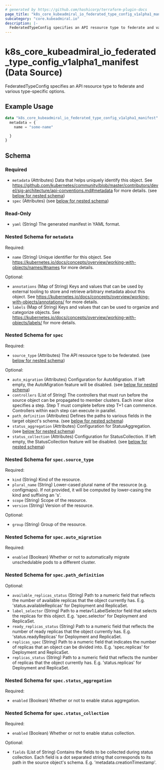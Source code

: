 ```yaml
---
# generated by https://github.com/hashicorp/terraform-plugin-docs
page_title: "k8s_core_kubeadmiral_io_federated_type_config_v1alpha1_manifest Data Source - terraform-provider-k8s"
subcategory: "core.kubeadmiral.io"
description: |-
  FederatedTypeConfig specifies an API resource type to federate and various type-specific options.
---
```


# k8s_core_kubeadmiral_io_federated_type_config_v1alpha1_manifest (Data Source)

FederatedTypeConfig specifies an API resource type to federate and various type-specific options.

## Example Usage

```terraform
data "k8s_core_kubeadmiral_io_federated_type_config_v1alpha1_manifest" "example" {
  metadata = {
    name = "some-name"

  }
}
```

<!-- schema generated by tfplugindocs -->
## Schema

### Required

- `metadata` (Attributes) Data that helps uniquely identify this object. See https://github.com/kubernetes/community/blob/master/contributors/devel/sig-architecture/api-conventions.md#metadata for more details. (see [below for nested schema](#nestedatt--metadata))
- `spec` (Attributes) (see [below for nested schema](#nestedatt--spec))

### Read-Only

- `yaml` (String) The generated manifest in YAML format.

<a id="nestedatt--metadata"></a>
### Nested Schema for `metadata`

Required:

- `name` (String) Unique identifier for this object. See https://kubernetes.io/docs/concepts/overview/working-with-objects/names/#names for more details.

Optional:

- `annotations` (Map of String) Keys and values that can be used by external tooling to store and retrieve arbitrary metadata about this object. See https://kubernetes.io/docs/concepts/overview/working-with-objects/annotations/ for more details.
- `labels` (Map of String) Keys and values that can be used to organize and categorize objects. See https://kubernetes.io/docs/concepts/overview/working-with-objects/labels/ for more details.


<a id="nestedatt--spec"></a>
### Nested Schema for `spec`

Required:

- `source_type` (Attributes) The API resource type to be federated. (see [below for nested schema](#nestedatt--spec--source_type))

Optional:

- `auto_migration` (Attributes) Configuration for AutoMigration. If left empty, the AutoMigration feature will be disabled. (see [below for nested schema](#nestedatt--spec--auto_migration))
- `controllers` (List of String) The controllers that must run before the source object can be propagated to member clusters. Each inner slice specifies a step. Step T must complete before step T+1 can commence. Controllers within each step can execute in parallel.
- `path_definition` (Attributes) Defines the paths to various fields in the target object's schema. (see [below for nested schema](#nestedatt--spec--path_definition))
- `status_aggregation` (Attributes) Configuration for StatusAggregation. (see [below for nested schema](#nestedatt--spec--status_aggregation))
- `status_collection` (Attributes) Configuration for StatusCollection. If left empty, the StatusCollection feature will be disabled. (see [below for nested schema](#nestedatt--spec--status_collection))

<a id="nestedatt--spec--source_type"></a>
### Nested Schema for `spec.source_type`

Required:

- `kind` (String) Kind of the resource.
- `plural_name` (String) Lower-cased plural name of the resource (e.g. configmaps).  If not provided, it will be computed by lower-casing the kind and suffixing an 's'.
- `scope` (String) Scope of the resource.
- `version` (String) Version of the resource.

Optional:

- `group` (String) Group of the resource.


<a id="nestedatt--spec--auto_migration"></a>
### Nested Schema for `spec.auto_migration`

Required:

- `enabled` (Boolean) Whether or not to automatically migrate unschedulable pods to a different cluster.


<a id="nestedatt--spec--path_definition"></a>
### Nested Schema for `spec.path_definition`

Optional:

- `available_replicas_status` (String) Path to a numeric field that reflects the number of available replicas that the object currently has. E.g. 'status.availableReplicas' for Deployment and ReplicaSet.
- `label_selector` (String) Path to a metav1.LabelSelector field that selects the replicas for this object. E.g. 'spec.selector' for Deployment and ReplicaSet.
- `ready_replicas_status` (String) Path to a numeric field that reflects the number of ready replicas that the object currently has. E.g. 'status.readyReplicas' for Deployment and ReplicaSet.
- `replicas_spec` (String) Path to a numeric field that indicates the number of replicas that an object can be divided into. E.g. 'spec.replicas' for Deployment and ReplicaSet.
- `replicas_status` (String) Path to a numeric field that reflects the number of replicas that the object currently has. E.g. 'status.replicas' for Deployment and ReplicaSet.


<a id="nestedatt--spec--status_aggregation"></a>
### Nested Schema for `spec.status_aggregation`

Required:

- `enabled` (Boolean) Whether or not to enable status aggregation.


<a id="nestedatt--spec--status_collection"></a>
### Nested Schema for `spec.status_collection`

Required:

- `enabled` (Boolean) Whether or not to enable status collection.

Optional:

- `fields` (List of String) Contains the fields to be collected during status collection. Each field is a dot separated string that corresponds to its path in the source object's schema. E.g. 'metadata.creationTimestamp'.
